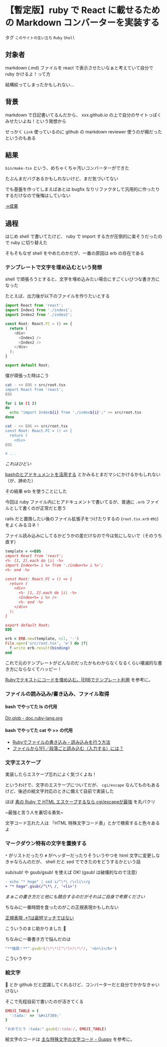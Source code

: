 # 【暫定版】ruby で React に載せるための Markdown コンバーターを実装する

タグ `このサイトの生い立ち` `Ruby` `Shell`

## 対象者

markdown (.md) ファイルを react で表示させたいなぁと考えていて自分で ruby かけるよ！って方

結構絞ってしまったかもしれない...

## 背景

markdown で日記書いてるんだから、 xxx.github.io の上で自分のサイトっぽくみせたいよね！という発想から

せっかく `Link` 使っているのに github の markdown reviewer 使うのが癪だったというのもある

## 結果

`bin/make-tsx` という、めちゃくちゃ汚いコンバーターができた

たぶんまだバグあるかもしれないけど、まだ気づいてない

でも基盤を作ってしまえばあとは bugfix なりリファクタして汎用的に作ったりするだけなので後悔はしていない

[→成果](https://github.com/shimomuh/shimomuh.github.io/pull/5/commits/b8218234437c1d3da57ace0b253deb8318cc1740)

## 過程

はじめ shell で書いてたけど、 ruby で import する方が圧倒的に楽そうだったので ruby に切り替えた

そもそもなぜ shell をやめたのかだが、一番の原因は erb の存在である

### テンプレートで文字を埋め込むという発想

shell で頑張ろうとすると、文字を埋め込みたい場合にすごくいびつな書き方になった

たとえば、出力後が以下のファイルを作りたいとする

```javascript
import React from 'react';
import Index1 from './index1';
import Index2 from './index2';

const Root: React.FC = () => {
  return (
    <div>
      <Index1 />
      <Index2 />
    </div>
  );
}

export default Root;
```

僕が頑張った時はこう

```bash
cat - << EOS > src/root.tsx
import React from 'react';
EOS

for i in (1 2)
do
  echo "import Index${i} from './index${i}';" >> src/root.tsx
done

cat - << EOS >> src/root.tsx
const Root: React.FC = () => {
  return (
    <div>
EOS

# ...
```

_これはひどい_

[bashのヒアドキュメントを活用する](https://qiita.com/take4s5i/items/e207cee4fb04385a9952) とかみるとまだマシにかけるかもしれない（が、諦めた）

その結果 erb を使うことにした

今回は ruby ファイル内にヒアドキュメントで書いてるが、普通に `.erb` ファイルとして書くのが正常だと思う

rails だと置換したい後のファイル拡張子をつけたりするの (`root.tsx.erb` etc) をよくみるヨネ！

ファイル読み込みにしてるかどうかの差だけなので今は気にしないで（そのうち直す）

```ruby
template = <<EOS
import React from 'react';
<%- [1, 2].each do |i| -%>
import Index<%= i %> from './index<%= i %>';
<%- end -%>

const Root: React.FC = () => {
  return (
    <div>
      <%- [1, 2].each do |i| -%>
      <Index<%= i %> />
      <%- end -%>
    </div>
  );
}

export default Root;
EOS

erb = ERB.new(template, nil, '-')
File.open('src/root.tsx', 'w') do |f|
  f.write erb.result(binding)
end
```

これで元のテンプレートがどんなのだったかもわからなくなるくらい壊滅的な書き方にならなくてハッピー！

[Rubyでテキストにコードを埋め込む。|ERBでテンプレート利用](http://mukaer.com/archives/2013/06/05/rubyerb/) を参考に。

### ファイルの読み込み/書き込み、ファイル取得

#### bash でやってた ls の代用
[Dir.glob - doc.ruby-lang.org](https://docs.ruby-lang.org/ja/latest/method/Dir/s/=5b=5d.html)

#### bash でやってた cat や >> の代用

* [Rubyでファイルの書き込み・読み込みを行う方法](https://uxmilk.jp/22615)
* [ファイルから1行／段落ごと読み込む（入力する）には？](https://www.buildinsider.net/language/rubytips/0021)

### 文字エスケープ

実装したらエスケープ忘れによく気づくよね！

というわけで、文字のエスケープについてだが、 `cgi/escape` なんてものもあるけど、後述の絵文字対応のときに備えて自前で実装した

ほぼ [素の Ruby で HTML エスケープするなら cgi/escapeが最強](https://qiita.com/scivola/items/b2d749a5a720f9eb02b1) を丸パクリ

~最強と言う人を裏切る勇気~

文字コード忘れた人は 「HTML 特殊文字コード表」とかで検索すると色々あるよ

### マークダウン特有の文字を置換する

`*` がリストだったり `#` がヘッダーだったりそういうやつを html 文字に変更しなきゃならんのだが、 shell だと sed でできたのをどうするかという話

sub/sub! や gsub/gsub! を使えば OK! (gsub! は破壊的なので注意)

```diff
- echo "* hoge" | sed s/^\*\ /\<li\>/g
+ "* hoge".gsub(/^\*\ /, '<li>')
```

_まぁこの書き方だと他にも競合するのだがそれはご自身で考察ください_

ちなみに一番時間を食ったのがこの正規表現かもしれない

[正規表現 .*?は最短マッチではない](https://qiita.com/anqooqie/items/191ad215e93237c77811)

こういうのまじ助かりました :bow:

ちなみに一番書き方で悩んだのは

```ruby
"**強調！**".gsub!(/\*\*([^\*]+)\*\*/, '<b>\1</b>')
```

こういうやつ

### 絵文字

:tada: とか github だと認識してくれるけど、コンバーターだと自分でかかなきゃいけない

そこで先程自前で書いたのが活きてくる

```ruby
EMOJI_TABLE = {
  ':tada:' => '&#x1f389;'
}

"おめでとう :tada:".gsub(/:tada:/, EMOJI_TABLE)
```

絵文字のコードは [主な特殊文字の文字コード - Guppy](http://guppy.eng.kagawa-u.ac.jp/~kagawa/OpenCampus/unicode.html) を参考に。
